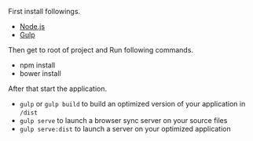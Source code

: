 First install followings.

* [Node.js](http://nodejs.org)
* [Gulp](http://gulpjs.com)

Then get to root of project and Run following commands.

* npm install
* bower install

After that start the application.

* `gulp` or `gulp build` to build an optimized version of your application in `/dist`
* `gulp serve` to launch a browser sync server on your source files
* `gulp serve:dist` to launch a server on your optimized application
